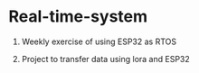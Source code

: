 # Real-time-system

1. Weekly exercise of using ESP32 as RTOS

2. Project to transfer data using lora and ESP32
